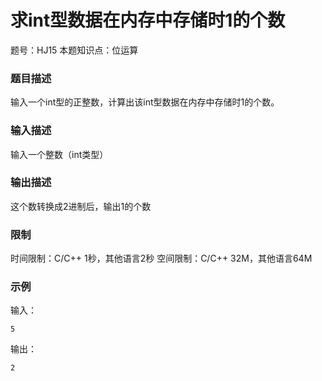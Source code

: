 # 求int型数据在内存中存储时1的个数

题号：HJ15
本题知识点：位运算

### 题目描述

输入一个int型的正整数，计算出该int型数据在内存中存储时1的个数。

### 输入描述

 输入一个整数（int类型）

### 输出描述

 这个数转换成2进制后，输出1的个数

### 限制

时间限制：C/C++ 1秒，其他语言2秒 
空间限制：C/C++ 32M，其他语言64M

### 示例

输入：
```
5
```

输出：
```
2
```